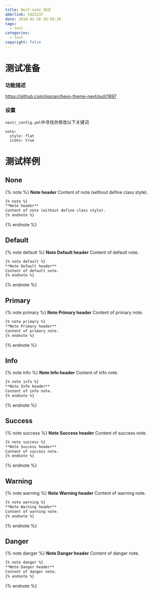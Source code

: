 ```yaml
---
title: NexT-note 测试
abbrlink: 5d25237
date: 2018-02-26 18:58:20
tags:
  - test
categories:
  - test
copyright: false
---
```


# 测试准备

### 功能描述

https://github.com/iissnan/hexo-theme-next/pull/1697

### 设置

`next/_config.yml`中寻找并修改以下关键词

```
note:
  style: flat
  icons: true
```

# 测试样例

## None

{% note %}
**Note header**
Content of note (without define class style).
```md
{% note %}
**Note header**
Content of note (without define class style).
{% endnote %}
```
{% endnote %}

## Default

{% note default %}
**Note Default header**
Content of default note.
```md
{% note default %}
**Note Default header**
Content of default note.
{% endnote %}
```
{% endnote %}

## Primary

{% note primary %}
**Note Primary header**
Content of primary note.
```md
{% note primary %}
**Note Primary header**
Content of primary note.
{% endnote %}
```
{% endnote %}

## Info

{% note info %}
**Note Info header**
Content of info note.
```md
{% note info %}
**Note Info header**
Content of info note.
{% endnote %}
```
{% endnote %}

## Success

{% note success %}
**Note Success header**
Content of success note.
```md
{% note success %}
**Note Success header**
Content of success note.
{% endnote %}
```
{% endnote %}

## Warning

{% note warning %}
**Note Warning header**
Content of warning note.
```md
{% note warning %}
**Note Warning header**
Content of warning note.
{% endnote %}
```
{% endnote %}

## Danger

{% note danger %}
**Note Danger header**
Content of danger note.
```md
{% note danger %}
**Note Danger header**
Content of danger note.
{% endnote %}
```
{% endnote %}
